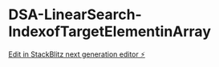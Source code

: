 # DSA-LinearSearch-IndexofTargetElementinArray

[Edit in StackBlitz next generation editor ⚡️](https://stackblitz.com/~/github.com/TravisLau92/DSA-LinearSearch-IndexofTargetElementinArray)